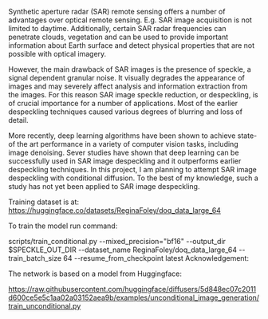 Synthetic aperture radar (SAR) remote sensing offers a number of advantages over optical remote sensing. E.g. SAR image acquisition is not limited to daytime. Additionally, certain SAR radar frequencies can penetrate clouds, vegetation and can be used to provide important information about Earth surface and detect physical properties that are not possible with optical imagery.

However, the main drawback of SAR images is the presence of speckle, a signal dependent granular noise. It visually degrades the appearance of images and may severely affect analysis and information extraction from the images. For this reason SAR image speckle reduction, or despeckling, is of crucial importance for a number of applications. Most of the earlier despeckling techniques caused various degrees of blurring and loss of detail.

More recently, deep learning algorithms have been shown to achieve state-of the art performance in a variety of computer vision tasks, including image denoising. Sever studies have shown that deep learning can be successfully used in SAR image despeckling and it outperforms earlier despeckling techniques. In this project, I am planning to attempt SAR image despeckling with conditional diffusion. To the best of my knowledge, such a study has not yet been applied to SAR image despeckling.

Training dataset is at: https://huggingface.co/datasets/ReginaFoley/doq_data_large_64

To train the model run command:

scripts/train_conditional.py --mixed_precision="bf16" --output_dir $SPECKLE_OUT_DIR --dataset_name ReginaFoley/doq_data_large_64 --train_batch_size 64 --resume_from_checkpoint latest
Acknowledgement:

The network is based on a model from Huggingface:

https://raw.githubusercontent.com/huggingface/diffusers/5d848ec07c2011d600ce5e5c1aa02a03152aea9b/examples/unconditional_image_generation/train_unconditional.py